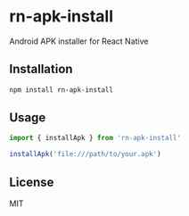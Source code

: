 # rn-apk-install

Android APK installer for React Native

## Installation

```sh
npm install rn-apk-install
```

## Usage

```js
import { installApk } from 'rn-apk-install'

installApk('file:///path/to/your.apk')
```

## License

MIT

